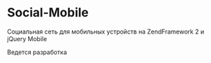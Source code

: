Social-Mobile
=============

Социальная сеть для мобильных устройств на ZendFramework 2 и jQuery Mobile

Ведется разработка
